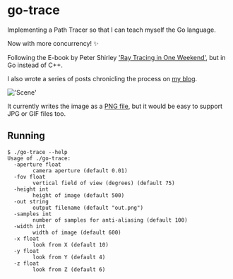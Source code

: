 # go-trace

Implementing a Path Tracer so that I can teach myself the Go language.

Now with more concurrency! :sparkles:

Following the E-book by Peter Shirley ['Ray Tracing in One Weekend'](http://www.amazon.com/Ray-Tracing-Weekend-Peter-Shirley-ebook/dp/B01B5AODD8), but in Go instead of C++.

I also wrote a series of posts chronicling the process on [my blog](http://www.markphelps.me/2016/03/15/writing-a-ray-tracer-in-go.html).

!['Scene'](https://s3.amazonaws.com/markphelps.me/2016/scene2.png)

It currently writes the image as a [PNG file](https://en.wikipedia.org/wiki/Portable_Network_Graphics), but it would be easy to support JPG or GIF files too.

## Running

```
$ ./go-trace --help
Usage of ./go-trace:
  -aperture float
        camera aperture (default 0.01)
  -fov float
        vertical field of view (degrees) (default 75)
  -height int
        height of image (default 500)
  -out string
        output filename (default "out.png")
  -samples int
        number of samples for anti-aliasing (default 100)
  -width int
        width of image (default 600)
  -x float
        look from X (default 10)
  -y float
        look from Y (default 4)
  -z float
        look from Z (default 6)
```
